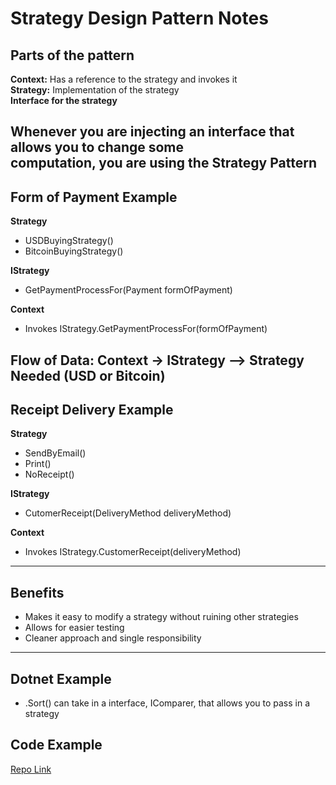 # Strategy Design Pattern Notes

## Parts of the pattern

**Context:** Has a reference to the strategy and invokes it <br />
**Strategy:** Implementation of the strategy <br />
**Interface for the strategy** <br />

Whenever you are injecting an interface that allows you to change some <br />
computation, you are using the Strategy Pattern
-------------------------------------------------------------------------
## Form of Payment Example

**Strategy**
- USDBuyingStrategy()
- BitcoinBuyingStrategy()

**IStrategy**
- GetPaymentProcessFor(Payment formOfPayment)

**Context**
- Invokes IStrategy.GetPaymentProcessFor(formOfPayment)

**Flow of Data:**
Context -> IStrategy --> Strategy Needed (USD or Bitcoin)
-------------------------------------------------------------------------
## Receipt Delivery Example

**Strategy**
- SendByEmail()
- Print()
- NoReceipt()

**IStrategy**
- CutomerReceipt(DeliveryMethod deliveryMethod)

**Context**
- Invokes IStrategy.CustomerReceipt(deliveryMethod)
-------------------------------------------------------------------------

## Benefits
- Makes it easy to modify a strategy without ruining other strategies
- Allows for easier testing
- Cleaner approach and single responsibility

-------------------------------------------------------------------------

## Dotnet Example
- .Sort() can take in a interface, IComparer, that allows you to pass in a strategy

## Code Example
[Repo Link](https://github.com/ChaseStruse/DesignPatternExampleProjects/tree/master/StrategyDesignPattern_CustomerReceipt)